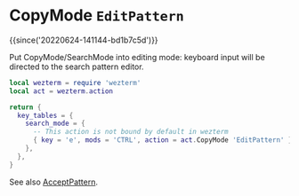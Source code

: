 # CopyMode `EditPattern`

{{since('20220624-141144-bd1b7c5d')}}

Put CopyMode/SearchMode into editing mode: keyboard input will be directed to
the search pattern editor.

```lua
local wezterm = require 'wezterm'
local act = wezterm.action

return {
  key_tables = {
    search_mode = {
      -- This action is not bound by default in wezterm
      { key = 'e', mods = 'CTRL', action = act.CopyMode 'EditPattern' },
    },
  },
}
```

See also [AcceptPattern](AcceptPattern.md).

